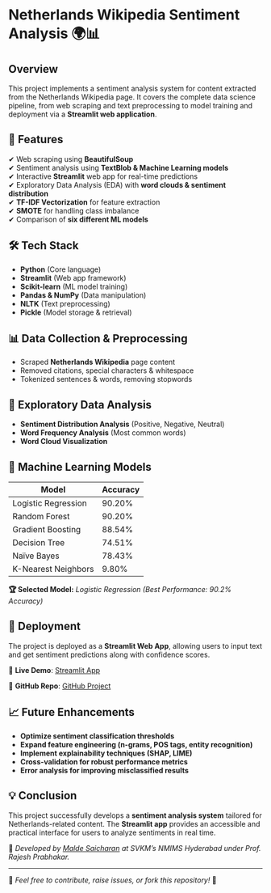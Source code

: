 # Netherlands Wikipedia Sentiment Analysis 🌍📊  

## Overview  
This project implements a sentiment analysis system for content extracted from the Netherlands Wikipedia page. It covers the complete data science pipeline, from web scraping and text preprocessing to model training and deployment via a **Streamlit web application**.  

## 🚀 Features  
✔ Web scraping using **BeautifulSoup**  
✔ Sentiment analysis using **TextBlob & Machine Learning models**  
✔ Interactive **Streamlit** web app for real-time predictions  
✔ Exploratory Data Analysis (EDA) with **word clouds & sentiment distribution**  
✔ **TF-IDF Vectorization** for feature extraction  
✔ **SMOTE** for handling class imbalance  
✔ Comparison of **six different ML models**  

## 🛠 Tech Stack  
- **Python** (Core language)  
- **Streamlit** (Web app framework)  
- **Scikit-learn** (ML model training)  
- **Pandas & NumPy** (Data manipulation)  
- **NLTK** (Text preprocessing)  
- **Pickle** (Model storage & retrieval)  

## 📊 Data Collection & Preprocessing  
- Scraped **Netherlands Wikipedia** page content  
- Removed citations, special characters & whitespace  
- Tokenized sentences & words, removing stopwords  

## 🔬 Exploratory Data Analysis  
- **Sentiment Distribution Analysis** (Positive, Negative, Neutral)  
- **Word Frequency Analysis** (Most common words)  
- **Word Cloud Visualization**  

## 🤖 Machine Learning Models  
| Model                | Accuracy  |  
|----------------------|-----------|  
| Logistic Regression  | 90.20%  |  
| Random Forest       | 90.20%  |  
| Gradient Boosting   | 88.54%  |  
| Decision Tree       | 74.51%  |  
| Naïve Bayes        | 78.43%  |  
| K-Nearest Neighbors | 9.80%   |  

**🏆 Selected Model:** *Logistic Regression (Best Performance: 90.2% Accuracy)*  

## 📡 Deployment  
The project is deployed as a **Streamlit Web App**, allowing users to input text and get sentiment predictions along with confidence scores.  

🔗 **Live Demo**: [Streamlit App](https://netherlands-wikipedia-sentimental-analysis.streamlit.app/)  

🔗 **GitHub Repo**: [GitHub Project](https://github.com/saicharan0623/Netherlands-wikipedia-sentimental-analysis)  

## 📈 Future Enhancements  
- **Optimize sentiment classification thresholds**  
- **Expand feature engineering (n-grams, POS tags, entity recognition)**  
- **Implement explainability techniques (SHAP, LIME)**  
- **Cross-validation for robust performance metrics**  
- **Error analysis for improving misclassified results**  

## 💡 Conclusion  
This project successfully develops a **sentiment analysis system** tailored for Netherlands-related content. The **Streamlit app** provides an accessible and practical interface for users to analyze sentiments in real time.  

📌 *Developed by [Malde Saicharan](https://github.com/saicharan0623) at SVKM’s NMIMS Hyderabad under Prof. Rajesh Prabhakar.*  

---

🔹 *Feel free to contribute, raise issues, or fork this repository!* 🚀
